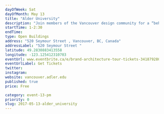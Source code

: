 ```yaml
---
dayOfWeek: Sat
dayOfMonth: May 13
title: "Alder University"
description: "Join members of the Vancouver design community for a “behind the scenes” guided tour of the new Adler University downtown Vancouver campus. Experience the process and results of integrating architecture, interior design and communication design to create a brand-expressive higher educational environment. Susan Mavor and Brian Wakelin, Principals of PUBLIC: Architecture + Communication will share stories from the design trenches in creating a new campus for this private institution focussed on Masters' programs in social psychology.<br> <br> Meet in the Seymour Street lobby level and tour the five floors of the school to hear about creating exterior campus presence within an interior design project. Find out about the challenges of making significant architectural moves in a building where they're already pouring concrete. Comment on the use of environmental graphic design to express mission, vision and values."
startTime: 1-2:30
endTime: 
type: Open Buildings
address: "520 Seymour Street , Vancouver, BC, Canada"
addressLabel: "520 Seymour Street "
latitude: 49.2830883413558
longitude: -123.125412310703
eventUrl: www.eventbrite.ca/e/brand-architecture-tour-tickets-34187928013
eventUrlLabel: Get Tickets
twitter: 
instagram: 
website: vancouver.adler.edu
published: true
price: Free

category: event-13-pm
priority: 0
slug: 2017-05-13-alder_university
---
```

